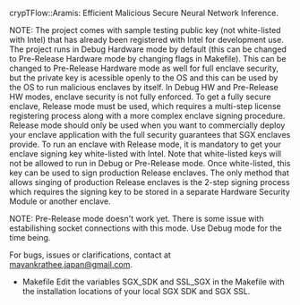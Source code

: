 crypTFlow::Aramis: Efficient Malicious Secure Neural Network Inference.

NOTE: The project comes with sample testing public key (not white-listed with Intel) that has already been registered with Intel for development use. The project runs in Debug Hardware mode by default (this can be changed to Pre-Release Hardware mode by changing flags in Makefile). This can be changed to Pre-Release Hardware mode as well for full enclave security, but the private key is acessible openly to the OS and this can be used by the OS to run malicious enclaves by itself. In Debug HW and Pre-Release HW modes, enclave security is not fully enforced. To get a fully secure enclave, Release mode must be used, which requires a multi-step license registering process along with a more complex enclave signing procedure. Release mode should only be used when you want to commercially deploy your enclave application with the full security guarantees that SGX enclaves provide. To run an enclave with Release mode, it is mandatory to get your enclave signing key white-listed with Intel. Note that white-listed keys will not be allowed to run in Debug or Pre-Release mode. Once white-listed, this key can be used to sign production Release enclaves. The only method that allows singing of production Release enclaves is the 2-step signing process which requires the signing key to be stored in a separate Hardware Security Module or another enclave.

NOTE: Pre-Release mode doesn't work yet. There is some issue with estabilishing socket connections with this mode. Use Debug mode for the time being.

For bugs, issues or clarifications, contact at mayankrathee.japan@gmail.com.

* Makefile
Edit the variables SGX_SDK and SSL_SGX in the Makefile with the installation locations of your local SGX SDK and SGX SSL. 
